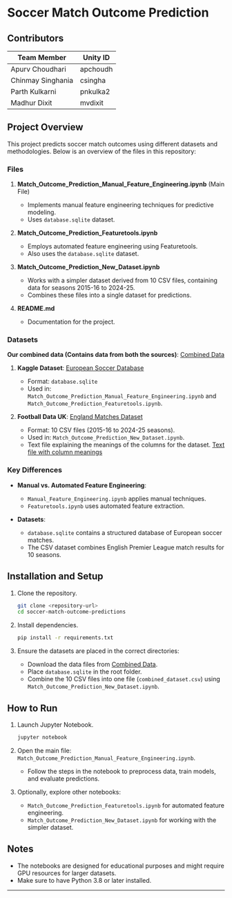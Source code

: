 # Soccer Match Outcome Prediction

## Contributors

| **Team Member**   | **Unity ID** |
| ----------------- | ------------ |
| Apurv Choudhari   | apchoudh     |
| Chinmay Singhania | csingha      |
| Parth Kulkarni    | pnkulka2     |
| Madhur Dixit      | mvdixit      |

## Project Overview

This project predicts soccer match outcomes using different datasets and methodologies. Below is an overview of the files in this repository:

### Files

1. **Match_Outcome_Prediction_Manual_Feature_Engineering.ipynb** (Main File)

   - Implements manual feature engineering techniques for predictive modeling.
   - Uses `database.sqlite` dataset.

2. **Match_Outcome_Prediction_Featuretools.ipynb**

   - Employs automated feature engineering using Featuretools.
   - Also uses the `database.sqlite` dataset.

3. **Match_Outcome_Prediction_New_Dataset.ipynb**

   - Works with a simpler dataset derived from 10 CSV files, containing data for seasons 2015-16 to 2024-25.
   - Combines these files into a single dataset for predictions.

4. **README.md**
   - Documentation for the project.

### Datasets

**Our combined data (Contains data from both the sources)**: [Combined Data](https://drive.google.com/drive/folders/1n7oImdv3yXb7axOAgijHk7BZko4nHHJh?usp=sharing)

1. **Kaggle Dataset**: [European Soccer Database](https://www.kaggle.com/datasets/hugomathien/soccer/data)

   - Format: `database.sqlite`
   - Used in: `Match_Outcome_Prediction_Manual_Feature_Engineering.ipynb` and `Match_Outcome_Prediction_Featuretools.ipynb`.

2. **Football Data UK**: [England Matches Dataset](https://www.football-data.co.uk/englandm.php)
   - Format: 10 CSV files (2015-16 to 2024-25 seasons).
   - Used in: `Match_Outcome_Prediction_New_Dataset.ipynb`.
   - Text file explaining the meanings of the columns for the dataset. [Text file with column meanings](https://www.football-data.co.uk/notes.txt)

### Key Differences

- **Manual vs. Automated Feature Engineering**:

  - `Manual_Feature_Engineering.ipynb` applies manual techniques.
  - `Featuretools.ipynb` uses automated feature extraction.

- **Datasets**:
  - `database.sqlite` contains a structured database of European soccer matches.
  - The CSV dataset combines English Premier League match results for 10 seasons.

## Installation and Setup

1. Clone the repository.

   ```bash
   git clone <repository-url>
   cd soccer-match-outcome-predictions
   ```

2. Install dependencies.

   ```bash
   pip install -r requirements.txt
   ```

3. Ensure the datasets are placed in the correct directories:
   - Download the data files from [Combined Data](https://drive.google.com/drive/folders/1n7oImdv3yXb7axOAgijHk7BZko4nHHJh?usp=sharing).
   - Place `database.sqlite` in the root folder.
   - Combine the 10 CSV files into one file (`combined_dataset.csv`) using `Match_Outcome_Prediction_New_Dataset.ipynb`.

## How to Run

1. Launch Jupyter Notebook.

   ```bash
   jupyter notebook
   ```

2. Open the main file: `Match_Outcome_Prediction_Manual_Feature_Engineering.ipynb`.

   - Follow the steps in the notebook to preprocess data, train models, and evaluate predictions.

3. Optionally, explore other notebooks:
   - `Match_Outcome_Prediction_Featuretools.ipynb` for automated feature engineering.
   - `Match_Outcome_Prediction_New_Dataset.ipynb` for working with the simpler dataset.

## Notes

- The notebooks are designed for educational purposes and might require GPU resources for larger datasets.
- Make sure to have Python 3.8 or later installed.

---
